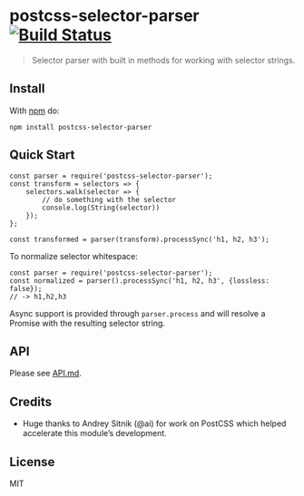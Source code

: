 postcss-selector-parser [![Build Status](https://travis-ci.org/postcss/postcss-selector-parser.svg?branch=master)](https://travis-ci.org/postcss/postcss-selector-parser)
=========================================================================================================================================================================

> Selector parser with built in methods for working with selector strings.

Install
-------

With [npm](https://npmjs.com/package/postcss-selector-parser) do:

    npm install postcss-selector-parser

Quick Start
-----------

    const parser = require('postcss-selector-parser');
    const transform = selectors => {
        selectors.walk(selector => {
            // do something with the selector
            console.log(String(selector))
        });
    };

    const transformed = parser(transform).processSync('h1, h2, h3');

To normalize selector whitespace:

    const parser = require('postcss-selector-parser');
    const normalized = parser().processSync('h1, h2, h3', {lossless: false});
    // -> h1,h2,h3

Async support is provided through `parser.process` and will resolve a Promise with the resulting selector string.

API
---

Please see [API.md](API.md).

Credits
-------

-   Huge thanks to Andrey Sitnik (<span class="citation" data-cites="ai">@ai</span>) for work on PostCSS which helped accelerate this module’s development.

License
-------

MIT
